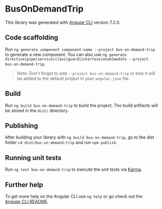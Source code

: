 # BusOnDemandTrip

This library was generated with [Angular CLI](https://github.com/angular/angular-cli) version 7.2.0.

## Code scaffolding

Run `ng generate component component-name --project bus-on-demand-trip` to generate a new component. You can also use `ng generate directive|pipe|service|class|guard|interface|enum|module --project bus-on-demand-trip`.

> Note: Don't forget to add `--project bus-on-demand-trip` or else it will be added to the default project in your `angular.json` file.

## Build

Run `ng build bus-on-demand-trip` to build the project. The build artifacts will be stored in the `dist/` directory.

## Publishing

After building your library with `ng build bus-on-demand-trip`, go to the dist folder `cd dist/bus-on-demand-trip` and run `npm publish`.

## Running unit tests

Run `ng test bus-on-demand-trip` to execute the unit tests via [Karma](https://karma-runner.github.io).

## Further help

To get more help on the Angular CLI use `ng help` or go check out the [Angular CLI README](https://github.com/angular/angular-cli/blob/master/README.md).
